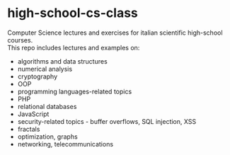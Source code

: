 # high-school-cs-class

Computer Science lectures and exercises for italian scientific high-school courses. \
This repo includes lectures and examples on: 
+ algorithms and data structures
+ numerical analysis
+ cryptography
+ OOP
+ programming languages-related topics
+ PHP
+ relational databases
+ JavaScript
+ security-related topics - buffer overflows, SQL injection, XSS
+ fractals
+ optimization, graphs
+ networking, telecommunications


